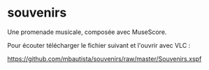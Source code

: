 souvenirs
=========

Une promenade musicale, composée avec MuseScore.

Pour écouter télécharger le fichier suivant et l'ouvrir avec VLC :

https://github.com/mbautista/souvenirs/raw/master/Souvenirs.xspf
